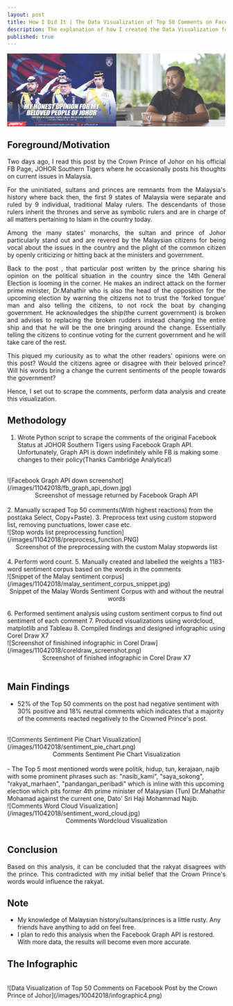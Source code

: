 ```yaml
---
layout: post
title: How I Did It | The Data Visualization of Top 50 Comments on Facebook Post by the Crown Prince of Johor
description: The explanation of how I created the Data Visualization for Data Analysis on comments the Facebook Post by the Crown Prince of Johor
published: true
---
```


<style type="text/css">
 p {
  text-align: justify;
}

img {
    display: block;
    margin: auto;
}
</style>

![Top 50 Comments on Facebook Post by the Crown Prince of Johor Cover Photo](/images/11042018/cover_photo.png)

## Foreground/Motivation
Two days ago, I read this post by the Crown Prince of Johor on his official FB Page, JOHOR Southern Tigers where he occasionally posts his thoughts on current issues in Malaysia.

For the uninitiated, sultans and princes are remnants from the Malaysia's history where back then, the first 9 states of Malaysia were separate and ruled by 9 individual, traditional Malay rulers. The descendants of those rulers inherit the thrones and serve as symbolic rulers and are in charge of all matters pertaining to Islam in the country today.

Among the many states' monarchs, the sultan and prince of Johor particularly stand out and are revered by the Malaysian citizens for being vocal about the issues in the country and the plight of the common citizen by openly criticizing or hitting back at the ministers and government.

Back to the post , that particular post written by the prince sharing his opinion on the political situation in the country since the 14th General Election is looming in the corner. He makes an indirect attack on the former prime minister, Dr.Mahathir who is also the head of the opposition for the upcoming election by warning the citizens not to trust the 'forked tongue' man and also telling the citizens, to not rock the boat by changing government. He acknowledges the ship(the current government) is broken and advises to replacing the broken rudders instead changing the entire ship and that he will be the one bringing around the change. Essentially telling the citizens to continue voting for the current government and he will take care of the rest.

This piqued my curiousity as to what the other readers' opinions were on this post? Would the citizens agree or disagree with their beloved prince? Will his words bring a change the current sentiments of the people towards the government?

Hence, I set out to scrape the comments, perform data analysis and create this visualization.

## Methodology
1. Wrote Python script to scrape the comments of the original Facebook Status at JOHOR Southern Tigers using Facebook Graph API. Unfortunately, Graph API is down indefinitely while FB is making some changes to their policy(Thanks Cambridge Analytica!)
<br />
![Facebook Graph API down screenshot](/images/11042018/fb_graph_api_down.jpg)
<center>Screenshot of message returned by Facebook Graph API</center><br />
2. Manually scraped Top 50 comments(With highest reactions) from the post(aka Select, Copy+Paste).
3. Preprocess text using custom stopword list, removing punctuations, lower case etc.
<br />
![Stop words list preprocessing function](/images/11042018/preprocess_function.PNG)
<center>Screenshot of the preprocessing with the custom Malay stopwords list</center><br />
4. Perform word count.
5. Manually created and labelled the weights a 1183-word sentiment corpus based on the words in the comments
<br />
![Snippet of the Malay sentiment corpus](/images/11042018/malay_sentiment_corpus_snippet.jpg)
<center>Snippet of the Malay Words Sentiment Corpus with and without the neutral words</center><br />
6. Performed sentiment analysis using custom sentiment corpus to find out sentiment of each comment
7. Produced visualizations using wordcloud, matplotlib and Tableau
8. Compiled findings and designed infographic using Corel Draw X7
<br />
![Screenshot of finishined infographic in Corel Draw](/images/11042018/coreldraw_screenshot.png)
<center>Screenshot of finished infographic in Corel Draw X7</center><br />

## Main Findings
- 52% of the Top 50 comments on the post had negative sentiment with 30% positive and 18% neutral comments which indicates that a majority of the comments reacted negatively to the Crowned Prince's post.
<br />
![Comments Sentiment Pie Chart Visualization](/images/11042018/sentiment_pie_chart.png)
<center>Comments Sentiment Pie Chart Visualization</center><br />
- The Top 5 most mentioned words were politik, hidup, tun, kerajaan, najib with some prominent phrases such as: "nasib_kami", "saya_sokong", "rakyat_marhaen", "pandangan_peribadi" which is inline with this upcoming election which pits former 4th prime minister of Malaysian (Tun) Dr.Mahathir Mohamad against the current one, Dato' Sri Haji Mohammad Najib.
<br />
![Comments Word Cloud Visualization](/images/11042018/sentiment_word_cloud.jpg)
<center>Comments Wordcloud Visualization</center><br />


## Conclusion
Based on this analysis, it can be concluded that the rakyat disagrees with the prince. This contradicted with my initial belief that the Crown Prince's words would influence the rakyat.

## Note
* My knowledge of Malaysian history/sultans/princes is a little rusty. Any friends have anything to add on feel free.
* I plan to redo this analysis when the Facebook Graph API is restored. With more data, the results will become even more accurate.

## The Infographic
<br />
![Data Visualization of Top 50 Comments on Facebook Post by the Crown Prince of Johor](/images/10042018/infographic4.png)
